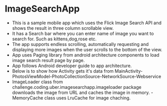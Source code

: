 # ImageSearchApp
- This is a sample mobile app which uses the Flick Image Search API and shows the result in three column scrollable view. 
- It has a Search bar where you can enter name of image you want to search for. Such as kittens,dog,rose etc.
- The app supports endless scrolling, automatically requesting and displaying more images when the user scrolls to the bottom of the view.
- App uses Paging library from android architecture components to load image search result page by page.
- App follows Android developer guide to app architecture.
- Below is to show how Activity gets it's data from
	MainActivity-PhotosViewModel-PhotoCollectionSource-NetworkSource-Webservice
- ImageLoader class from challenge.coding.uber.imagesearchapp.imageloader package downloads the image from URL and caches the image in memory.
-MemoryCache class uses LruCache for image chaching.
